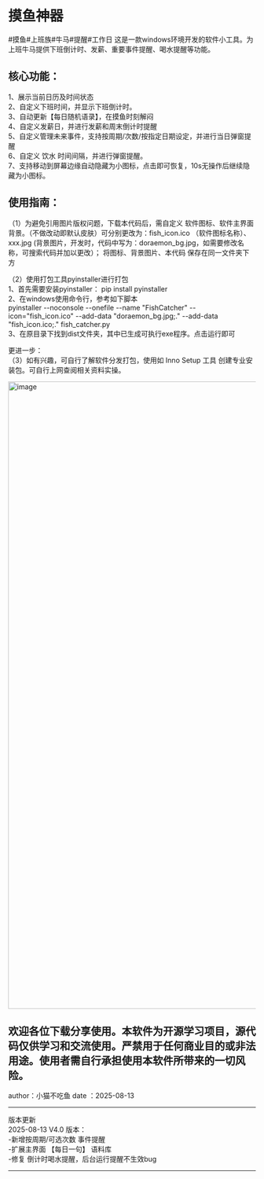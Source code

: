 # 摸鱼神器
#摸鱼#上班族#牛马#提醒#工作日
这是一款windows环境开发的软件小工具。为上班牛马提供下班倒计时、发薪、重要事件提醒、喝水提醒等功能。  

## **核心功能：**  
1、展示当前日历及时间状态  
2、自定义下班时间，并显示下班倒计时。  
3、自动更新【每日随机语录】，在摸鱼时刻解闷  
4、自定义发薪日，并进行发薪和周末倒计时提醒  
5、自定义管理未来事件，支持按周期/次数/按指定日期设定，并进行当日弹窗提醒  
6、自定义 饮水 时间间隔，并进行弹窗提醒。  
7、支持移动到屏幕边缘自动隐藏为小图标，点击即可恢复，10s无操作后继续隐藏为小图标。  




## **使用指南：**  
（1）为避免引用图片版权问题，下载本代码后，需自定义 软件图标、软件主界面背景。（不做改动即默认皮肤）可分别更改为：fish_icon.ico （软件图标名称）、xxx.jpg (背景图片，开发时，代码中写为：doraemon_bg.jpg，如需要修改名称，可搜索代码并加以更改）；
将图标、背景图片、本代码 保存在同一文件夹下方  

（2）使用打包工具pyinstaller进行打包  
      1、首先需要安装pyinstaller： pip install pyinstaller  
      2、在windows使用命令行，参考如下脚本   
pyinstaller --noconsole --onefile --name "FishCatcher" --icon="fish_icon.ico" --add-data "doraemon_bg.jpg;." --add-data "fish_icon.ico;." fish_catcher.py  
      3、在原目录下找到dist文件夹，其中已生成可执行exe程序。点击运行即可  

更进一步：  
（3）如有兴趣，可自行了解软件分发打包，使用如 Inno Setup 工具 创建专业安装包。可自行上网查阅相关资料实操。  



<img width="2387" height="1277" alt="image" src="https://github.com/user-attachments/assets/9859fa33-5061-46a5-9e25-eed878aa618a" />







## **欢迎各位下载分享使用。本软件为开源学习项目，源代码仅供学习和交流使用。严禁用于任何商业目的或非法用途。使用者需自行承担使用本软件所带来的一切风险。**

author：小猫不吃鱼
date  ：2025-08-13





***************************************************************************************************************************************
版本更新  
2025-08-13 V4.0 版本：  
-新增按周期/可选次数 事件提醒  
-扩展主界面 【每日一句】 语料库  
-修复 倒计时喝水提醒，后台运行提醒不生效bug
***************************************************************************************************************************************



